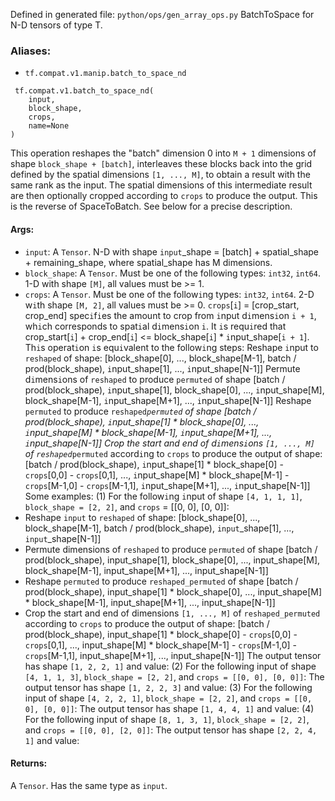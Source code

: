 Defined in generated file: `python/ops/gen_array_ops.py`
BatchToSpace for N-D tensors of type T.
### Aliases:
- `tf.compat.v1.manip.batch_to_space_nd`

```
 tf.compat.v1.batch_to_space_nd(
    input,
    block_shape,
    crops,
    name=None
)
```
This operation reshapes the "batch" dimension 0 into `M + 1` dimensions of shape `block_shape + [batch]`, interleaves these blocks back into the grid defined by the spatial dimensions `[1, ..., M]`, to obtain a result with the same rank as the input. The spatial dimensions of this intermediate result are then optionally cropped according to `crops` to produce the output. This is the reverse of SpaceToBatch. See below for a precise description.
#### Args:
- `input`: A `Tensor`. N-D with shape `input`_shape = [batch] + spatial_shape + remaining_shape, where spatial_shape has M dimensions.
- `block_shape`: A `Tensor`. Must be one of the following types: `int32`, `int64`. 1-D with shape `[M]`, all values must be >= 1.
- `crops`: A `Tensor`. Must be one of the follow`i`ng types: `int32`, `int64`. 2-D w`i`th shape `[M, 2]`, all values must be >= 0. `crops`[`i`] = [crop_start, crop_end] spec`i`f`i`es the amount to crop from `i`nput d`i`mens`i`on `i + 1`, wh`i`ch corresponds to spat`i`al d`i`mens`i`on `i`. It `i`s requ`i`red that crop_start[`i`] + crop_end[`i`] <= block_shape[`i`] * `i`nput_shape[`i + 1`].
Th`i`s operat`i`on `i`s equ`i`valent to the follow`i`ng steps:
Reshape `i`nput to `reshaped` of shape: [block_shape[0], ..., block_shape[M-1], batch / prod(block_shape), `i`nput_shape[1], ..., `i`nput_shape[N-1]]
Permute d`i`mens`i`ons of `reshaped` to produce `permuted` of shape [batch / prod(block_shape),
`i`nput_shape[1], block_shape[0], ..., `i`nput_shape[M], block_shape[M-1],
`i`nput_shape[M+1], ..., `i`nput_shape[N-1]]
Reshape `permuted` to produce `reshaped`_`permuted` of shape [batch / prod(block_shape),
`i`nput_shape[1] * block_shape[0], ..., `i`nput_shape[M] * block_shape[M-1],
`i`nput_shape[M+1], ..., `i`nput_shape[N-1]]
Crop the start and end of d`i`mens`i`ons `[1, ..., M]` of `reshaped`_`permuted` accord`i`ng to `crops` to produce the output of shape: [batch / prod(block_shape),
`i`nput_shape[1] * block_shape[0] - `crops`[0,0] - `crops`[0,1], ..., `i`nput_shape[M] * block_shape[M-1] - `crops`[M-1,0] - `crops`[M-1,1],
`i`nput_shape[M+1], ..., `i`nput_shape[N-1]]
Some examples:
(1) For the follow`i`ng `i`nput of shape `[4, 1, 1, 1]`, `block_shape = [2, 2]`, and `crops` = [[0, 0], [0, 0]]:
- Reshape `input` to `reshaped` of shape: [block_shape[0], ..., block_shape[M-1], batch / prod(block_shape), `input`_shape[1], ..., `input`_shape[N-1]]
- Permute dimensions of `reshaped` to produce `permuted` of shape [batch / prod(block_shape),
input_shape[1], block_shape[0], ..., input_shape[M], block_shape[M-1],
input_shape[M+1], ..., input_shape[N-1]]
- Reshape `permuted` to produce `reshaped_permuted` of shape [batch / prod(block_shape),
input_shape[1] * block_shape[0], ..., input_shape[M] * block_shape[M-1],
input_shape[M+1], ..., input_shape[N-1]]
- Crop the start and end of dimensions `[1, ..., M]` of `reshaped_permuted` according to `crops` to produce the output of shape: [batch / prod(block_shape),
input_shape[1] * block_shape[0] - `crops`[0,0] - `crops`[0,1], ..., input_shape[M] * block_shape[M-1] - `crops`[M-1,0] - `crops`[M-1,1],
input_shape[M+1], ..., input_shape[N-1]]
The output tensor has shape `[1, 2, 2, 1]` and value:
(2) For the following input of shape `[4, 1, 1, 3]`, `block_shape = [2, 2]`, and `crops = [[0, 0], [0, 0]]`:
The output tensor has shape `[1, 2, 2, 3]` and value:
(3) For the following input of shape `[4, 2, 2, 1]`, `block_shape = [2, 2]`, and `crops = [[0, 0], [0, 0]]`:
The output tensor has shape `[1, 4, 4, 1]` and value:
(4) For the following input of shape `[8, 1, 3, 1]`, `block_shape = [2, 2]`, and `crops = [[0, 0], [2, 0]]`:
The output tensor has shape `[2, 2, 4, 1]` and value:
#### Returns:
A `Tensor`. Has the same type as `input`.

